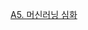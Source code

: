 [A5. 머신러닝 심화](https://colab.research.google.com/drive/1wf5KUMwNYUPIcIF6_PumXV_pw0p772vG?usp=sharing)
